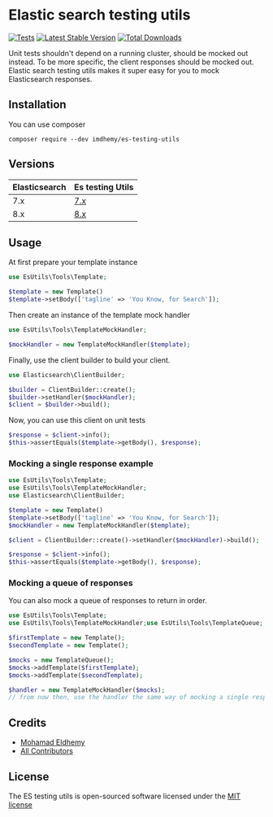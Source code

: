 # Elastic search testing utils

[![Tests](https://github.com/imdhemy/es-testing-utils/actions/workflows/tests.yml/badge.svg)](https://github.com/imdhemy/es-testing-utils/actions/workflows/tests.yml) [![Latest Stable Version](https://poser.pugx.org/imdhemy/es-testing-utils/v/stable)](https://packagist.org/packages/imdhemy/es-testing-utils) [![Total Downloads](https://poser.pugx.org/imdhemy/es-testing-utils/downloads)](https://packagist.org/packages/imdhemy/es-testing-utils)

Unit tests shouldn't depend on a running cluster, should be mocked out instead. To be more specific, the client
responses should be mocked out. Elastic search testing utils makes it super easy for you to mock Elasticsearch
responses.

## Installation

You can use composer

```
composer require --dev imdhemy/es-testing-utils
```

## Versions

| Elasticsearch | Es testing Utils                                            |
|---------------|-------------------------------------------------------------|
| 7.x           | [7.x](https://github.com/imdhemy/es-testing-utils/tree/7.x) |
| 8.x           | [8.x](https://github.com/imdhemy/es-testing-utils/tree/8.x) |

## Usage

At first prepare your template instance

```php
use EsUtils\Tools\Template;

$template = new Template()
$template->setBody(['tagline' => 'You Know, for Search']);
```

Then create an instance of the template mock handler

```php
use EsUtils\Tools\TemplateMockHandler;

$mockHandler = new TemplateMockHandler($template);
```

Finally, use the client builder to build your client.

```php
use Elasticsearch\ClientBuilder;

$builder = ClientBuilder::create();
$builder->setHandler($mockHandler);
$client = $builder->build();
```

Now, you can use this client on unit tests

```php
$response = $client->info();
$this->assertEquals($template->getBody(), $response);
```

### Mocking a single response example

```php
use EsUtils\Tools\Template;
use EsUtils\Tools\TemplateMockHandler;
use Elasticsearch\ClientBuilder;

$template = new Template()
$template->setBody(['tagline' => 'You Know, for Search']);
$mockHandler = new TemplateMockHandler($template);

$client = ClientBuilder::create()->setHandler($mockHandler)->build();

$response = $client->info();
$this->assertEquals($template->getBody(), $response);
```

### Mocking a queue of responses

You can also mock a queue of responses to return in order.

```php
use EsUtils\Tools\Template;
use EsUtils\Tools\TemplateMockHandler;use EsUtils\Tools\TemplateQueue;

$firstTemplate = new Template();
$secondTemplate = new Template();

$mocks = new TemplateQueue();
$mocks->addTemplate($firstTemplate);
$mocks->addTemplate($secondTemplate);

$handler = new TemplateMockHandler($mocks);
// from now then, use the handler the same way of mocking a single response
```

## Credits

- [Mohamad Eldhemy](https://imdhemy.com)
- [All Contributors](https://github.com/imdhemy/es-testing-utils/graphs/contributors)

## License

The ES testing utils is open-sourced software licensed under the [MIT license](/LICENSE)
